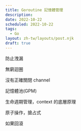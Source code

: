 ```yaml
---
title: Goroutine 記憶體管理
description: 
date: 2022-10-22
scheduled: 2022-10-22
tags:
  - Go
layout: zh-tw/layouts/post.njk
draft: true
---
```


防止洩漏

無窮迴圈

沒有正確關閉 channel

記憶體池(GPM)

生命週期管理，context 的底層原理

原子操作，搶占式

如果回滾
